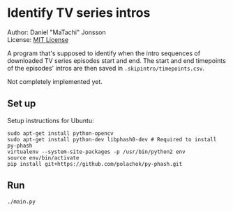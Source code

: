 # Identify TV series intros

Author: Daniel "MaTachi" Jonsson  
License: [MIT License](LICENSE.md)

A program that's supposed to identify when the intro sequences of downloaded TV series episodes start and end. The
start and end timepoints of the episodes' intros are then saved in `.skipintro/timepoints.csv`.

Not completely implemented yet.

## Set up

Setup instructions for Ubuntu: 

    sudo apt-get install python-opencv
    sudo apt-get install python-dev libphash0-dev # Required to install py-phash
    virtualenv --system-site-packages -p /usr/bin/python2 env
    source env/bin/activate
    pip install git+https://github.com/polachok/py-phash.git

## Run

    ./main.py
